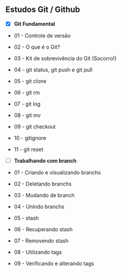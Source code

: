 ## 																									Estudos Git / Github

- [x] **Git Fundamental**

  

- 01 - Controle de versão

- 02 - O que é o Git?

- 03 - Kit de sobrevivência do Git (Socorro!)

- 04 - git status, git push e  git pull

- 05 - git clone

- 06 - git rm

- 07 - git log

- 08 - git mv

- 09 - git checkout

- 10 - gitignore

- 11 - git reset

  

- [ ] **Trabalhando com branch**

- 01 - Criando e visualizando branchs

- 02 - Deletando branchs

- 03 - Mudando de branch

- 04 - Unindo branchs

- 05 - stash

- 06 - Recuperando stash

- 07 - Removendo stash

- 08 - Utilizando tags

- 09 - Verificando e alterando tags
